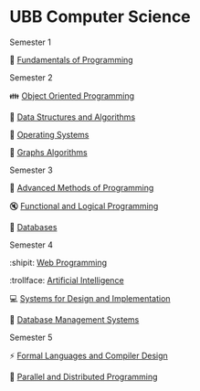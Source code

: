# UBB Computer Science

Semester 1

:game_die: [Fundamentals of Programming](https://github.com/diana-dr/Fundamentals-of-Programming)

Semester 2

:family: [Object Oriented Programming](https://github.com/diana-dr/Object-Oriented-Programming)

:construction: [Data Structures and Algorithms](https://github.com/diana-dr/Data-Structures-and-Algorithms)

:satellite: [Operating Systems](https://github.com/diana-dr/Operating-Systems)

:paperclip: [Graphs Algorithms](https://github.com/diana-dr/Graphs-Algorithms)

Semester 3

:santa: [Advanced Methods of Programming](https://github.com/diana-dr/Advanced-Methods-of-Programming)

:mute: [Functional and Logical Programming](https://github.com/diana-dr/Functional-and-Logical-Programming)

:runner: [Databases](https://github.com/diana-dr/Databases)

Semester 4

:shipit: [Web Programming](https://github.com/diana-dr/Web-Programming)

:trollface: [Artificial Intelligence](https://github.com/diana-dr/Artificial-Intelligence)

:computer: [Systems for Design and Implementation](https://github.com/diana-dr/Systems-for-Design-and-Implementation)

:cherries: [Database Management Systems](https://github.com/diana-dr/Database-Management-Systems)

Semester 5

:zap: [Formal Languages and Compiler Design](https://github.com/diana-dr/Formal-Languages-and-Compiler-Design)

:wolf: [Parallel and Distributed Programming](https://github.com/diana-dr/Parallel-and-Distributed-Programming)
